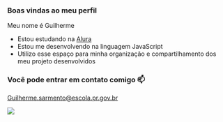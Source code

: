 ### Boas vindas ao meu perfil

Meu nome é Guilherme

- Estou estudando na [Alura](https://www.alura.com.br)
- Estou me desenvolvendo na linguagem JavaScript
- Utilizo esse espaço para minha organização e compartilhamento dos meu projeto desenvolvidos

### Você pode entrar em contato comigo 📫

Guilherme.sarmento@escola.pr.gov.br

![](https://media1.tenor.com/m/6dOf85BKov0AAAAC/haikyuu-anime.gif)

